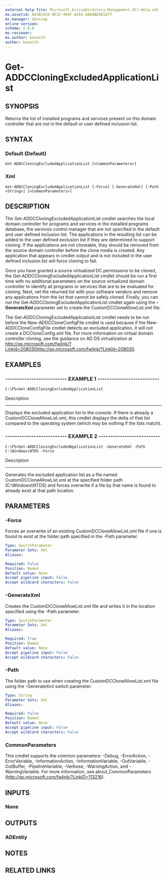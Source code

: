 ```yaml
---
external help file: Microsoft.ActiveDirectory.Management.dll-Help.xml
ms.assetid: A43B14CD-8E32-404F-A2EA-8AA9BD5B1477
ms.manager: dansimp
online version: 
schema: 2.0.0
ms.reviewer:
ms.author: kenwith
author: kenwith
---
```


# Get-ADDCCloningExcludedApplicationList

## SYNOPSIS
Returns the list of installed programs and services present on this domain controller that are not in the default or user defined inclusion list.

## SYNTAX

### Default (Default)
```
Get-ADDCCloningExcludedApplicationList [<CommonParameters>]
```

### Xml
```
Get-ADDCCloningExcludedApplicationList [-Force] [-GenerateXml] [-Path <String>] [<CommonParameters>]
```

## DESCRIPTION
The Get-ADDCCloningExcludedApplicationList cmdlet searches the local domain controller for programs and services in the installed programs database, the services control manager that are not specified in the default and user defined inclusion list.
The applications in the resulting list can be added to the user defined exclusion list if they are determined to support cloning.
If the applications are not cloneable, they should be removed from the source domain controller before the clone media is created.
Any application that appears in cmdlet output and is not included in the user defined inclusion list will force cloning to fail.

Once you have granted a source virtualized DC permissions to be cloned, the Get-ADDCCloningExcludedApplicationList cmdlet should be run a first time with no additional parameters on the source virtualized domain controller to identify all programs or services that are to be evaluated for cloning.
Next, vet the returned list with your software vendors and remove any applications from the list that cannot be safely cloned.
Finally, you can run the Get-ADDCCloningExcludedApplicationList cmdlet again using the **-GenerateXml** parameter set to create the CustomDCCloneAllowList.xml file.

The Get-ADDCCloningExcludedApplicationList cmdlet needs to be run before the New-ADDCCloneConfigFile cmdlet is used because if the New-ADDCCloneConfigFile cmdlet detects an excluded application, it will not create a DCCloneConfig.xml file.
For more information on virtual domain controller cloning, see the guidance on AD DS virtualization at http://go.microsoft.com/fwlink/?LinkId=208030http://go.microsoft.com/fwlink/?LinkId=208030.

## EXAMPLES

### -------------------------- EXAMPLE 1 --------------------------
```
C:\PS>Get-ADDCCloningExcludedApplicationList
```

Description

-----------

Displays the excluded application list to the console.
If there is already a CustomDCCloneAllowList.xml, this cmdlet displays the delta of that list compared to the operating system (which may be nothing if the lists match).

### -------------------------- EXAMPLE 2 --------------------------
```
C:\PS>Get-ADDCCloningExcludedApplicationList -GenerateXml -Path C:\Windows\NTDS -Force
```

Description

-----------

Generates the excluded application list as a file named CustomDCCloneAllowList.xml at the specified folder path (C:\Windows\NTDS) and forces overwrite if a file by that name is found to already exist at that path location.

## PARAMETERS

### -Force
Forces an overwrite of an existing CustomDCCloneAllowList.xml file if one is found to exist at the folder path specified in the -Path parameter.

```yaml
Type: SwitchParameter
Parameter Sets: Xml
Aliases: 

Required: False
Position: Named
Default value: None
Accept pipeline input: False
Accept wildcard characters: False
```

### -GenerateXml
Creates the CustomDCCloneAllowList.xml file and writes it in the location specified using the -Path parameter.

```yaml
Type: SwitchParameter
Parameter Sets: Xml
Aliases: 

Required: True
Position: Named
Default value: None
Accept pipeline input: False
Accept wildcard characters: False
```

### -Path
The folder path to use when creating the CustomDCCloneAllowList.xml file using the -GenerateXml switch parameter.

```yaml
Type: String
Parameter Sets: Xml
Aliases: 

Required: False
Position: Named
Default value: None
Accept pipeline input: False
Accept wildcard characters: False
```

### CommonParameters
This cmdlet supports the common parameters: -Debug, -ErrorAction, -ErrorVariable, -InformationAction, -InformationVariable, -OutVariable, -OutBuffer, -PipelineVariable, -Verbose, -WarningAction, and -WarningVariable. For more information, see about_CommonParameters (http://go.microsoft.com/fwlink/?LinkID=113216).

## INPUTS

### None

## OUTPUTS

### ADEntity

## NOTES

## RELATED LINKS

